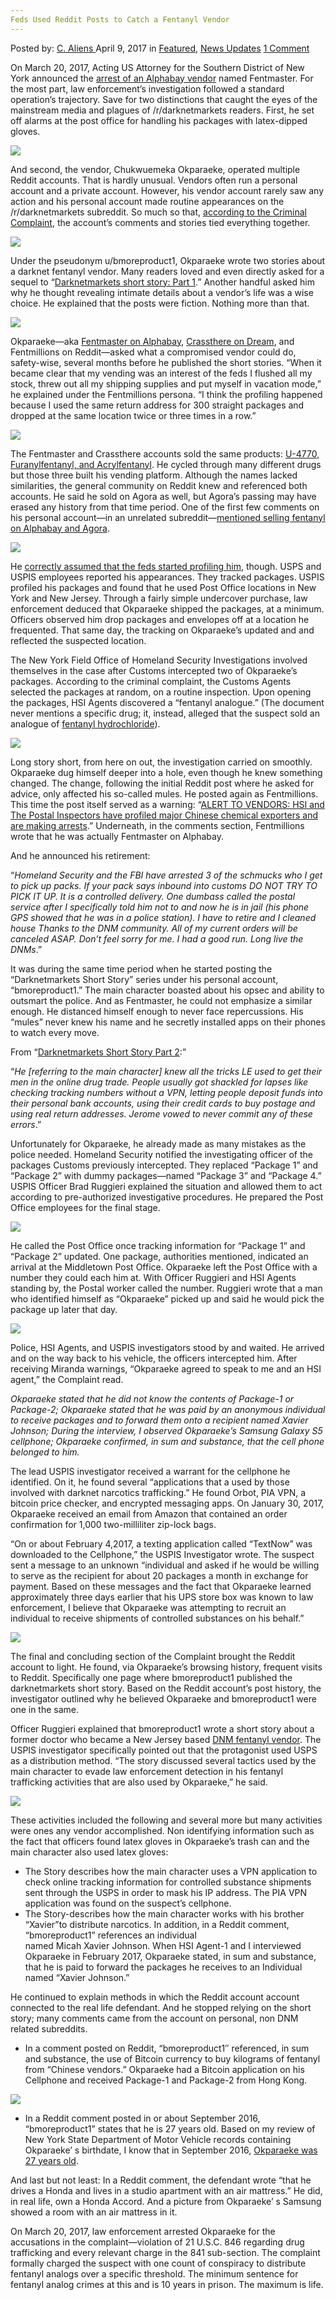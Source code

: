 ```yaml
---
Feds Used Reddit Posts to Catch a Fentanyl Vendor
---
```

<article class="post-listing post-19086 post type-post status-publish format-standard has-post-thumbnail hentry category-deepdot-news category-news-updates tag-catch tag-feds tag-fentanyl tag-posts tag-reddit tag-vendor">
    <div class="post-inner">
    <p class="post-meta">
    <span>Posted by: <a href="https://www.deepdotweb.com/author/caliens/" title="">C. Aliens </a></span>
    <span>April 9, 2017</span>
    <span>in <a href="https://www.deepdotweb.com/category/deepdot-news/" rel="category tag">Featured</a>, <a href="https://www.deepdotweb.com/category/news-updates/" rel="category tag">News Updates</a></span>
    <span><a href="https://www.deepdotweb.com/2017/04/09/feds-used-reddit-posts-catch-fentanyl-vendor/#comments">1 Comment</a></span>
    </p>
    <div class="clear"></div>
    <div class="entry">
    <p>On March 20, 2017, Acting US Attorney for the Southern District of New York announced the <a href="https://www.justice.gov/usao-sdny/pr/acting-manhattan-us-attorney-announces-arrest-chukwuemeka-okparaeke-conspiracy">arrest of an Alphabay vendor</a> named Fentmaster. For the most part, law enforcement&#8217;s investigation followed a standard operation&#8217;s trajectory. Save for two distinctions that caught the eyes of the mainstream media and plagues of /r/darknetmarkets readers. First, he set off alarms at the post office for handling his packages with latex-dipped gloves.</p>
    <p><img class="wp-image-19096 aligncenter" src="https://www.deepdotweb.com/wp-content/uploads/2017/04/word-image-25.png" srcset="https://www.deepdotweb.com/wp-content/uploads/2017/04/word-image-25.png 924w, https://www.deepdotweb.com/wp-content/uploads/2017/04/word-image-25-300x66.png 300w" sizes="(max-width: 924px) 100vw, 924px"/></p>
    <p>And second, the vendor, Chukwuemeka Okparaeke, operated multiple Reddit accounts. That is hardly unusual. Vendors often run a personal account and a private account. However, his vendor account rarely saw any action and his personal account made routine appearances on the /r/darknetmarkets subreddit. So much so that, <a href="https://www.scribd.com/document/343023037/Okparaeke-Signed-Complaint">according to the Criminal Complaint</a>, the account&#8217;s comments and stories tied everything together.</p>
    <p><img class="wp-image-19097 aligncenter" src="https://www.deepdotweb.com/wp-content/uploads/2017/04/word-image-26.png" srcset="https://www.deepdotweb.com/wp-content/uploads/2017/04/word-image-26.png 855w, https://www.deepdotweb.com/wp-content/uploads/2017/04/word-image-26-300x152.png 300w" sizes="(max-width: 855px) 100vw, 855px"/></p>
    <p>Under the pseudonym u/bmoreproduct1, Okparaeke wrote two stories about a darknet fentanyl vendor. Many readers loved and even directly asked for a sequel to “<a href="https://www.reddit.com/r/DarkNetMarkets/comments/5qwgy8/darknetmarkets_short_story_part_1/">Darknetmarkets short story: Part 1</a>.” Another handful asked him why he thought revealing intimate details about a vendor&#8217;s life was a wise choice. He explained that the posts were fiction. Nothing more than that.</p>
    <p><img class="wp-image-19098 aligncenter" src="https://www.deepdotweb.com/wp-content/uploads/2017/04/word-image-27.png" srcset="https://www.deepdotweb.com/wp-content/uploads/2017/04/word-image-27.png 892w, https://www.deepdotweb.com/wp-content/uploads/2017/04/word-image-27-300x99.png 300w" sizes="(max-width: 892px) 100vw, 892px"/></p>
    <p>Okparaeke—aka <a href="http://www.deepdotweb.com/marketplace-directory/listing/alphabay/">Fentmaster on Alphabay</a>, <a href="http://www.deepdotweb.com/marketplace-directory/listing/dream-market/">Crassthere on Dream</a>, and Fentmillions on Reddit—asked what a compromised vendor could do, safety-wise, several months before he published the short stories. “When it became clear that my vending was an interest of the feds I flushed all my stock, threw out all my shipping supplies and put myself in vacation mode,” he explained under the Fentmillions persona. “I think the profiling happened because I used the same return address for 300 straight packages and dropped at the same location twice or three times in a row.”</p>
    <p><img class="wp-image-19099 aligncenter" src="https://www.deepdotweb.com/wp-content/uploads/2017/04/word-image-14.jpeg" srcset="https://www.deepdotweb.com/wp-content/uploads/2017/04/word-image-14.jpeg 1200w, https://www.deepdotweb.com/wp-content/uploads/2017/04/word-image-14-300x126.jpeg 300w, https://www.deepdotweb.com/wp-content/uploads/2017/04/word-image-14-1024x429.jpeg 1024w" sizes="(max-width: 1200px) 100vw, 1200px"/></p>
    <p>The Fentmaster and Crassthere accounts sold the same products: <a href="https://www.deepdotweb.com/2016/10/05/dea-places-fentanyl-analog-schedule/">U-4770, Furanylfentanyl, and Acrylfentanyl</a>. He cycled through many different drugs but those three built his vending platform. Although the names lacked similarities, the general community on Reddit knew and referenced both accounts. He said he sold on Agora as well, but Agora&#8217;s passing may have erased any history from that time period. One of the first few comments on his personal account—in an unrelated subreddit—<a href="https://www.reddit.com/r/Blackfellas/comments/4zo3az/free_talk_friday_aug_26/d6xqg70/">mentioned selling fentanyl on Alphabay and Agora</a>.</p>
    <p><img class="wp-image-19100 aligncenter" src="https://www.deepdotweb.com/wp-content/uploads/2017/04/word-image-28.png" srcset="https://www.deepdotweb.com/wp-content/uploads/2017/04/word-image-28.png 810w, https://www.deepdotweb.com/wp-content/uploads/2017/04/word-image-28-300x112.png 300w" sizes="(max-width: 810px) 100vw, 810px"/></p>
    <p>He <a href="https://www.reddit.com/r/DarkNetMarkets/comments/5dinny/what_are_the_things_profiled_vendors_should_do/">correctly assumed that the feds started profiling him</a>, though. USPS and USPIS employees reported his appearances. They tracked packages. USPIS profiled his packages and found that he used Post Office locations in New York and New Jersey. Through a fairly simple undercover purchase, law enforcement deduced that Okparaeke shipped the packages, at a minimum. Officers observed him drop packages and envelopes off at a location he frequented. That same day, the tracking on Okparaeke&#8217;s updated and and reflected the suspected location.</p>
    <p>The New York Field Office of Homeland Security Investigations involved themselves in the case after Customs intercepted two of Okparaeke&#8217;s packages. According to the criminal complaint, the Customs Agents selected the packages at random, on a routine inspection. Upon opening the packages, HSI Agents discovered a “fentanyl analogue.” (The document never mentions a specific drug; it, instead, alleged that the suspect sold an analogue of <a href="https://www.deepdotweb.com/tag/fentanyl/">fentanyl hydrochloride</a>).</p>
    <p><img class="wp-image-19101 aligncenter" src="https://www.deepdotweb.com/wp-content/uploads/2017/04/word-image-29.png" srcset="https://www.deepdotweb.com/wp-content/uploads/2017/04/word-image-29.png 857w, https://www.deepdotweb.com/wp-content/uploads/2017/04/word-image-29-300x180.png 300w" sizes="(max-width: 857px) 100vw, 857px"/></p>
    <p>Long story short, from here on out, the investigation carried on smoothly. Okparaeke dug himself deeper into a hole, even though he knew something changed. The change, following the initial Reddit post where he asked for advice, only affected his so-called mules. He posted again as Fentmillions. This time the post itself served as a warning: &#8220;<a href="https://www.reddit.com/r/DarkNetMarkets/comments/5rkota/alert_to_vendors_hsi_and_the_postal_inspectors/">ALERT TO VENDORS: HSI and The Postal Inspectors have profiled major Chinese chemical exporters and are making arrests</a>.” Underneath, in the comments section, Fentmillions wrote that he was actually Fentmaster on Alphabay.</p>
    <p>And he announced his retirement:</p>
    <p>“<em>Homeland Security and the FBI have arrested 3 of the schmucks who I get to pick up packs. If your pack says inbound into customs DO NOT TRY TO PICK IT UP. It is a controlled delivery. One dumbass called the postal service after I specifically told him not to and now he is in jail (his phone GPS showed that he was in a police station). I have to retire and I cleaned house Thanks to the DNM community. All of my current orders will be canceled ASAP. Don&#8217;t feel sorry for me. I had a good run. Long live the DNMs</em>.&#8221;</p>
    <p>It was during the same time period when he started posting the “Darknetmarkets Short Story” series under his personal account, “bmoreproduct1.&#8221; The main character boasted about his opsec and ability to outsmart the police. And as Fentmaster, he could not emphasize a similar enough. He distanced himself enough to never face repercussions. His &#8220;mules” never knew his name and he secretly installed apps on their phones to watch every move.</p>
    <p>From “<a href="https://www.reddit.com/r/DarkNetMarkets/comments/5qwgy8/darknetmarkets_short_story_part_1/">Darknetmarkets Short Story Part 2</a>:&#8221;</p>
    <p>“<em>He [referring to the main character] knew all the tricks LE used to get their men in the online drug trade. People usually got shackled for lapses like checking tracking numbers without a VPN, letting people deposit funds into their personal bank accounts, using their credit cards to buy postage and using real return addresses. Jerome vowed to never commit any of these errors</em>.&#8221;</p>
    <p>Unfortunately for Okparaeke, he already made as many mistakes as the police needed. Homeland Security notified the investigating officer of the packages Customs previously intercepted. They replaced &#8220;Package 1&#8221; and &#8220;Package 2&#8221; with dummy packages—named “Package 3” and “Package 4.” USPIS Officer Brad Ruggieri explained the situation and allowed them to act according to pre-authorized investigative procedures. He prepared the Post Office employees for the final stage.</p>
    <p><img class="wp-image-19102 aligncenter" src="https://www.deepdotweb.com/wp-content/uploads/2017/04/word-image-30.png" srcset="https://www.deepdotweb.com/wp-content/uploads/2017/04/word-image-30.png 920w, https://www.deepdotweb.com/wp-content/uploads/2017/04/word-image-30-300x82.png 300w" sizes="(max-width: 920px) 100vw, 920px"/></p>
    <p>He called the Post Office once tracking information for &#8220;Package 1&#8221; and &#8220;Package 2” updated. One package, authorities mentioned, indicated an arrival at the Middletown Post Office. Okparaeke left the Post Office with a number they could each him at. With Officer Ruggieri and HSI Agents standing by, the Postal worker called the number. Ruggieri wrote that a man who identified himself as “Okparaeke” picked up and said he would pick the package up later that day.</p>
    <p><img class="wp-image-19103 aligncenter" src="https://www.deepdotweb.com/wp-content/uploads/2017/04/word-image-31.png" srcset="https://www.deepdotweb.com/wp-content/uploads/2017/04/word-image-31.png 982w, https://www.deepdotweb.com/wp-content/uploads/2017/04/word-image-31-300x161.png 300w" sizes="(max-width: 982px) 100vw, 982px"/></p>
    <p>Police, HSI Agents, and USPIS investigators stood by and waited. He arrived and on the way back to his vehicle, the officers intercepted him. After receiving Miranda warnings, “Okparaeke agreed to speak to me and an HSI agent,” the Complaint read.</p>
    <p><em>Okparaeke stated that he did not know the contents of Package-1 or Package-2; Okparaeke stated that he was paid by an anonymous​ individual to receive packages and to forward them onto a recipient named Xavier Johnson; During the interview, I observed Okparaeke&#8217;s Samsung Galaxy S5 cellphone; Okparaeke confirmed, in sum and substance, that the cell phone belonged to him.</em></p>
    <p>The lead USPIS investigator received a warrant for the cellphone he identified. On it, he found several &#8220;applications that a used by those involved with darknet narcotics trafficking.” He found Orbot, PIA VPN, a bitcoin price checker, and encrypted messaging apps. On January 30, 2017, Okparaeke received an email from Amazon that contained an order confirmation for 1,000 two-milliliter zip-lock bags.</p>
    <p>“On or about February 4,2017, a texting application called “TextNow&#8221; was downloaded to the Cellphone,” the USPIS Investigator wrote. The suspect sent a message to an unknown “individual and asked if he would be willing to serve as the recipient for about 20 packages a month in exchange for payment. Based on these messages and the fact that Okparaeke learned approximately three days earlier that his UPS store box was known to law enforcement, I believe that Okparaeke was attempting to recruit an individual to receive shipments of controlled substances on his behalf.”</p>
    <p><img class="wp-image-19104 aligncenter" src="https://www.deepdotweb.com/wp-content/uploads/2017/04/word-image-32.png" srcset="https://www.deepdotweb.com/wp-content/uploads/2017/04/word-image-32.png 1292w, https://www.deepdotweb.com/wp-content/uploads/2017/04/word-image-32-300x118.png 300w, https://www.deepdotweb.com/wp-content/uploads/2017/04/word-image-32-1024x404.png 1024w" sizes="(max-width: 1292px) 100vw, 1292px"/></p>
    <p>The final and concluding section of the Complaint brought the Reddit account to light. He found, via Okparaeke&#8217;s browsing history, frequent visits to Reddit. Specifically one page where bmoreproduct1 published the darknetmarkets short story. Based on the Reddit account&#8217;s post history, the investigator outlined why he believed Okparaeke and bmoreproduct1 were one in the same.</p>
    <p>Officer Ruggieri explained that bmoreproduct1 wrote a short story about a former doctor who became a New Jersey based <a href="https://www.deepdotweb.com/2017/02/04/ohio-man-pleaded-guilty-selling-fentanyl-china-resulted-fatal-overdose/">DNM fentanyl vendor</a>. The USPIS investigator specifically pointed out that the protagonist used USPS as a distribution method. “The story discussed several tactics used by the main character to evade law enforcement detection in his fentanyl trafficking activities that are also used by Okparaeke,” he said.</p>
    <p><img class="wp-image-19105 aligncenter" src="https://www.deepdotweb.com/wp-content/uploads/2017/04/word-image-33.png" srcset="https://www.deepdotweb.com/wp-content/uploads/2017/04/word-image-33.png 919w, https://www.deepdotweb.com/wp-content/uploads/2017/04/word-image-33-300x85.png 300w" sizes="(max-width: 919px) 100vw, 919px"/></p>
    <p>These activities included the following and several more but many activities were ones any vendor accomplished. Non identifying information such as the fact that officers found latex gloves in Okparaeke&#8217;s​ trash can and the main character also used latex gloves:</p>
    <ul>
    <li>The Story describes how the main character uses a VPN application to check online tracking information for controlled substance shipments sent through the USPS in order to mask his IP address. The PIA VPN application was found on the suspect’s cellphone.</li>
    <li>The Story-describes how the main character works with his brother &#8220;Xavier&#8221;to distribute narcotics. In addition, in a Reddit comment, &#8220;bmoreproduct1&#8221; references an individual<br/>
    named Micah Xavier Johnson. When HSI Agent-1 and I interviewed Okparaeke in February 2017, Okparaeke stated, in sum and substance, that he is paid to forward the packages he receives to an Individual named &#8220;Xavier Johnson.&#8221;</li>
    </ul>
    <p>He continued to explain methods in which the Reddit account account connected to the real life defendant. And he stopped relying on the short story; many comments came from the account on personal, non DNM related subreddits.</p>
    <ul>
    <li>In a comment posted on Reddit, “bmoreproduct1&#8243; referenced, in sum and substance, the use of Bitcoin currency to buy kilograms of fentanyl from &#8220;Chinese vendors.&#8221; Okparaeke had a Bitcoin application on his Cellphone and received Package-1 and Package-2 from Hong Kong.</li>
    </ul>
    <p><img class="wp-image-19106 aligncenter" src="https://www.deepdotweb.com/wp-content/uploads/2017/04/word-image-15.jpeg" srcset="https://www.deepdotweb.com/wp-content/uploads/2017/04/word-image-15.jpeg 1200w, https://www.deepdotweb.com/wp-content/uploads/2017/04/word-image-15-300x156.jpeg 300w, https://www.deepdotweb.com/wp-content/uploads/2017/04/word-image-15-1024x532.jpeg 1024w" sizes="(max-width: 1200px) 100vw, 1200px"/></p>
    <ul>
    <li>In a Reddit comment posted in or about September 2016, &#8220;bmoreproduct1&#8221; states that he is 27 years old. Based on my review of New York State Department of Motor Vehicle records containing Okparaeke&#8217; s birthdate, I know that in September 2016, <a href="http://www.nj.com/hudson/index.ssf/2017/03/man_was_packaging_shipping_kilos_of_fentanyl_from.html">Okparaeke was 27 years old</a>.</li>
    </ul>
    <p>And last but not least: In a Reddit comment, the defendant wrote “that he drives a Honda and lives in a studio apartment with an air mattress.” He did, in real life, own a Honda Accord. And a picture from Okparaeke&#8217; s Samsung showed a room with an air mattress in it.</p>
    <p>On March 20, 2017, law enforcement arrested Okparaeke for the accusations in the complaint—violation of 21 U.S.C. 846 regarding drug trafficking and every relevant charge in the 841 sub-section. The complaint formally charged the suspect with one count of conspiracy to distribute fentanyl analogs over a specific threshold. The minimum sentence for fentanyl analog crimes at this and is 10 years in prison. The maximum is life.</p>
    <p>&nbsp;</p>
    </div>
    <span style="display:none"><a href="https://www.deepdotweb.com/tag/catch/" rel="tag">catch</a> <a href="https://www.deepdotweb.com/tag/feds/" rel="tag">feds</a> <a href="https://www.deepdotweb.com/tag/fentanyl/" rel="tag">fentanyl</a> <a href="https://www.deepdotweb.com/tag/posts/" rel="tag">posts</a> <a href="https://www.deepdotweb.com/tag/reddit/" rel="tag">reddit</a> <a href="https://www.deepdotweb.com/tag/vendor/" rel="tag">vendor</a></span> <span style="display:none" class="updated">2017-04-09</span>
    <div style="display:none" class="vcard author" itemprop="author" itemscope itemtype="http://schema.org/Person"><strong class="fn" itemprop="name"><a href="https://www.deepdotweb.com/author/caliens/" title="Posts by C. Aliens" rel="author">C. Aliens</a></strong></div>
    </div>
</article>

